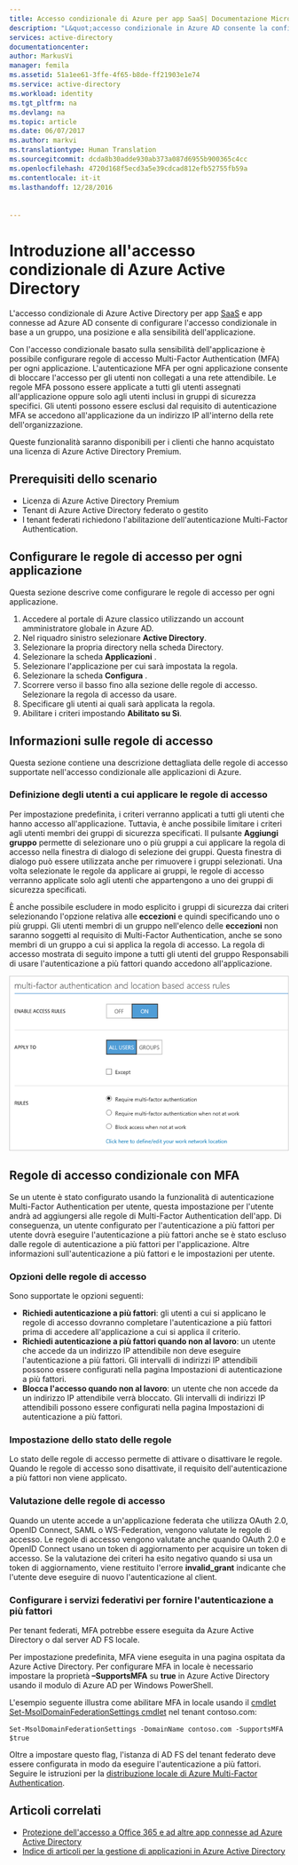 ```yaml
---
title: Accesso condizionale di Azure per app SaaS| Documentazione Microsoft
description: "L&quot;accesso condizionale in Azure AD consente la configurazione di una regola di accesso con autenticazione a più fattori per ogni applicazione e la possibilità di bloccare l&quot;accesso agli utenti su una rete non affidabile. "
services: active-directory
documentationcenter: 
author: MarkusVi
manager: femila
ms.assetid: 51a1ee61-3ffe-4f65-b8de-ff21903e1e74
ms.service: active-directory
ms.workload: identity
ms.tgt_pltfrm: na
ms.devlang: na
ms.topic: article
ms.date: 06/07/2017
ms.author: markvi
ms.translationtype: Human Translation
ms.sourcegitcommit: dcda8b30adde930ab373a087d6955b900365c4cc
ms.openlocfilehash: 4720d168f5ecd3a5e39cdcad812efb52755fb59a
ms.contentlocale: it-it
ms.lasthandoff: 12/28/2016


---
```

# <a name="getting-started-with-azure-active-directory-conditional-access"></a>Introduzione all'accesso condizionale di Azure Active Directory
L'accesso condizionale di Azure Active Directory per app [SaaS](https://azure.microsoft.com/overview/what-is-saas/) e app connesse ad Azure AD consente di configurare l'accesso condizionale in base a un gruppo, una posizione e alla sensibilità dell'applicazione. 

Con l'accesso condizionale basato sulla sensibilità dell'applicazione è possibile configurare regole di accesso Multi-Factor Authentication (MFA) per ogni applicazione. L'autenticazione MFA per ogni applicazione consente di bloccare l'accesso per gli utenti non collegati a una rete attendibile. Le regole MFA possono essere applicate a tutti gli utenti assegnati all'applicazione oppure solo agli utenti inclusi in gruppi di sicurezza specifici.  Gli utenti possono essere esclusi dal requisito di autenticazione MFA se accedono all'applicazione da un indirizzo IP all'interno della rete dell'organizzazione.

Queste funzionalità saranno disponibili per i clienti che hanno acquistato una licenza di Azure Active Directory Premium.

## <a name="scenario-prerequisites"></a>Prerequisiti dello scenario
* Licenza di Azure Active Directory Premium
* Tenant di Azure Active Directory federato o gestito
* I tenant federati richiedono l'abilitazione dell'autenticazione Multi-Factor Authentication.

## <a name="configure-per-application-access-rules"></a>Configurare le regole di accesso per ogni applicazione
Questa sezione descrive come configurare le regole di accesso per ogni applicazione.

1. Accedere al portale di Azure classico utilizzando un account amministratore globale in Azure AD.
2. Nel riquadro sinistro selezionare **Active Directory**.
3. Selezionare la propria directory nella scheda Directory.
4. Selezionare la scheda **Applicazioni** .
5. Selezionare l'applicazione per cui sarà impostata la regola.
6. Selezionare la scheda **Configura** .
7. Scorrere verso il basso fino alla sezione  delle regole di accesso. Selezionare la regola di accesso da usare.
8. Specificare gli utenti ai quali sarà applicata la regola.
9. Abilitare i criteri impostando **Abilitato su Sì**.

## <a name="understanding-access-rules"></a>Informazioni sulle regole di accesso
Questa sezione contiene una descrizione dettagliata delle regole di accesso supportate nell'accesso condizionale alle applicazioni di Azure.

### <a name="specifying-the-users-the-access-rules-apply-to"></a>Definizione degli utenti a cui applicare le regole di accesso
Per impostazione predefinita, i criteri verranno applicati a tutti gli utenti che hanno accesso all'applicazione. Tuttavia, è anche possibile limitare i criteri agli utenti membri dei gruppi di sicurezza specificati. Il pulsante **Aggiungi gruppo** permette di selezionare uno o più gruppi a cui applicare la regola di accesso nella finestra di dialogo di selezione dei gruppi. Questa finestra di dialogo può essere utilizzata anche per rimuovere i gruppi selezionati. Una volta selezionate le regole da applicare ai gruppi, le regole di accesso verranno applicate solo agli utenti che appartengono a uno dei gruppi di sicurezza specificati.

È anche possibile escludere in modo esplicito i gruppi di sicurezza dai criteri selezionando l'opzione relativa alle **eccezioni** e quindi specificando uno o più gruppi. Gli utenti membri di un gruppo nell'elenco delle **eccezioni** non saranno soggetti al requisito di Multi-Factor Authentication, anche se sono membri di un gruppo a cui si applica la regola di accesso.
La regola di accesso mostrata di seguito impone a tutti gli utenti del gruppo Responsabili di usare l'autenticazione a più fattori quando accedono all'applicazione.

![Impostazione delle regole di accesso condizionale con MFA](./media/active-directory-conditional-access-azuread-connected-apps/conditionalaccess-saas-apps.png)

## <a name="conditional-access-rules-with-mfa"></a>Regole di accesso condizionale con MFA
Se un utente è stato configurato usando la funzionalità di autenticazione Multi-Factor Authentication per utente, questa impostazione per l'utente andrà ad aggiungersi alle regole di Multi-Factor Authentication dell'app. Di conseguenza, un utente configurato per l'autenticazione a più fattori per utente dovrà eseguire l'autenticazione a più fattori anche se è stato escluso dalle regole di autenticazione a più fattori per l'applicazione. Altre informazioni sull'autenticazione a più fattori e le impostazioni per utente.

### <a name="access-rule-options"></a>Opzioni delle regole di accesso
Sono supportate le opzioni seguenti:

* **Richiedi autenticazione a più fattori**: gli utenti a cui si applicano le regole di accesso dovranno completare l'autenticazione a più fattori prima di accedere all'applicazione a cui si applica il criterio.
* **Richiedi autenticazione a più fattori quando non al lavoro**: un utente che accede da un indirizzo IP attendibile non deve eseguire l'autenticazione a più fattori. Gli intervalli di indirizzi IP attendibili possono essere configurati nella pagina Impostazioni di autenticazione a più fattori.
* **Blocca l'accesso quando non al lavoro**: un utente che non accede da un indirizzo IP attendibile verrà bloccato. Gli intervalli di indirizzi IP attendibili possono essere configurati nella pagina Impostazioni di autenticazione a più fattori.

### <a name="setting-rule-status"></a>Impostazione dello stato delle regole
Lo stato delle regole di accesso permette di attivare o disattivare le regole. Quando le regole di accesso sono disattivate, il requisito dell'autenticazione a più fattori non viene applicato.

### <a name="access-rule-evaluation"></a>Valutazione delle regole di accesso
Quando un utente accede a un'applicazione federata che utilizza OAuth 2.0, OpenID Connect, SAML o WS-Federation, vengono valutate le regole di accesso. Le regole di accesso vengono valutate anche quando OAuth 2.0 e OpenID Connect usano un token di aggiornamento per acquisire un token di accesso. Se la valutazione dei criteri ha esito negativo quando si usa un token di aggiornamento, viene restituito l'errore **invalid_grant** indicante che l'utente deve eseguire di nuovo l'autenticazione al client.

### <a name="configure-federation-services-to-provide-multi-factor-authentication"></a>Configurare i servizi federativi per fornire l'autenticazione a più fattori
Per tenant federati, MFA potrebbe essere eseguita da Azure Active Directory o dal server AD FS locale.

Per impostazione predefinita, MFA viene eseguita in una pagina ospitata da Azure Active Directory. Per configurare MFA in locale è necessario impostare la proprietà **–SupportsMFA** su **true** in Azure Active Directory usando il modulo di Azure AD per Windows PowerShell.

L'esempio seguente illustra come abilitare MFA in locale usando il [cmdlet Set-MsolDomainFederationSettings cmdlet](https://msdn.microsoft.com/library/azure/dn194088.aspx) nel tenant contoso.com:

    Set-MsolDomainFederationSettings -DomainName contoso.com -SupportsMFA $true

Oltre a impostare questo flag, l'istanza di AD FS del tenant federato deve essere configurata in modo da eseguire l'autenticazione a più fattori. Seguire le istruzioni per la [distribuzione locale di Azure Multi-Factor Authentication](../multi-factor-authentication/multi-factor-authentication-get-started-server.md).

## <a name="related-articles"></a>Articoli correlati
* [Protezione dell'accesso a Office 365 e ad altre app connesse ad Azure Active Directory](active-directory-conditional-access.md)
* [Indice di articoli per la gestione di applicazioni in Azure Active Directory](active-directory-apps-index.md)


